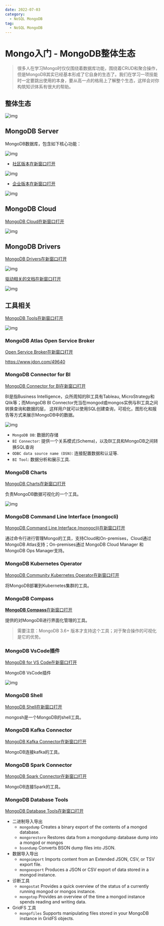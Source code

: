 ```yaml
---
date: 2022-07-03
category:
  - NoSQL MongoDB
tag:
  - NoSQL MongoDB
---
```

# Mongo入门 - MongoDB整体生态 

> 很多人在学习Mongo时仅仅围绕着数据库功能，围绕着CRUD和聚合操作，但是MongoDB其实已经基本形成了它自身的生态了。我们在学习一项技能时一定要跳出使用的本身，要从高一点的格局上了解整个生态，这样会对你构筑知识体系有很大的帮助。

## 整体生态

![img](https://www.pdai.tech/images/db/mongo/mongo-y-echo-11.png)

## MongoDB Server

MongoDB数据库，包含如下核心功能：

![img](https://www.pdai.tech/images/db/mongo/mongo-y-echo-4.png)

- [社区版本在新窗口打开](https://www.mongodb.com/try/download/community)

![img](https://www.pdai.tech/images/db/mongo/mongo-y-echo-10.png)

- [企业版本在新窗口打开](https://www.mongodb.com/try/download/enterprise)

![img](https://www.pdai.tech/images/db/mongo/mongo-y-echo-9.png)

## MongoDB Cloud

[MongoDB Cloud在新窗口打开](https://docs.mongodb.com/cloud/)

![img](https://www.pdai.tech/images/db/mongo/mongo-y-echo-8.png)

## MongoDB Drivers

[MongoDB Drivers在新窗口打开](https://docs.mongodb.com/ecosystem/drivers/)

![img](https://www.pdai.tech/images/db/mongo/mongo-y-echo-6.png)

[驱动相关的文档在新窗口打开](https://docs.mongodb.com/drivers/java/)

![img](https://www.pdai.tech/images/db/mongo/mongo-y-echo-7.png)

## 工具相关

[MongoDB Tools在新窗口打开](https://docs.mongodb.com/tools/)

![img](https://www.pdai.tech/images/db/mongo/mongo-y-echo-5.png)

### MongoDB Atlas Open Service Broker

[Open Service Broker在新窗口打开](https://www.openservicebrokerapi.org/)

https://www.jdon.com/49640

### MongoDB Connector for BI

[MongoDB Connector for BI在新窗口打开](https://docs.mongodb.com/bi-connector/current/)

BI是指Business Intelligence，众所周知的BI工具有Tableau, MicroStrategy和Qlik等；而MongoDB BI Connector充当在mongod或mongos实例与BI工具之间转换查询和数据的层， 这样用户就可以使用SQL创建查询，可视化，图形化和报告等方式来展示MongoDB中的数据。

![img](https://www.pdai.tech/images/db/mongo/mongo-y-echo-1.png)

- `MongoDB DB`: 数据的存储
- `BI Connector`: 提供一个关系模式(Schema)，以及BI工具和MongoDB之间转换SQL查询
- `ODBC data source name (DSN)`: 连接配置数据和认证等.
- `BI Tool`: 数据分析和展示工具.

### MongoDB Charts

[MongoDB Charts在新窗口打开](https://docs.mongodb.com/charts/saas/)

负责MongoDB数据可视化的一个工具。

![img](https://www.pdai.tech/images/db/mongo/mongo-y-echo-2.png)

### MongoDB Command Line Interface (mongocli)

[MongoDB Command Line Interface (mongocli)在新窗口打开](https://docs.mongodb.com/mongocli/stable/)

通过命令行进行管理Mongo的工具，支持Cloud和On-premises，Cloud通过MongoDB Atlas支持；On-premises通过 MongoDB Cloud Manager 和 MongoDB Ops Manager支持。

### MongoDB Kubernetes Operator

[MongoDB Community Kubernetes Operator在新窗口打开](https://github.com/mongodb/mongodb-kubernetes-operator)

将MongoDB部署到Kubernetes集群的工具。

### MongoDB Compass

[**MongoDB Compass**在新窗口打开](https://docs.mongodb.com/compass/current/)

提供的对MongoDB进行界面化管理的工具。

> 需要注意：MongoDB 3.6+ 版本才支持这个工具；对于聚合操作的可视化是它的优势。

### MongoDB VsCode插件

[MongoDB for VS Code在新窗口打开](https://docs.mongodb.com/mongodb-vscode/)

MongoDB VsCode插件

![img](https://www.pdai.tech/images/db/mongo/mongo-y-echo-3.png)

### MongoDB Shell

[MongoDB Shell在新窗口打开](https://docs.mongodb.com/mongodb-shell/)

mongosh是一个MongoDB的shell工具。

### MongoDB Kafka Connector

[MongoDB Kafka Connector在新窗口打开](https://docs.mongodb.com/kafka-connector/current/)

MongoDB连接kafka的工具。

### MongoDB Spark Connector

[MongoDB Spark Connector在新窗口打开](https://docs.mongodb.com/spark-connector/current/)

MongoDB连接Spark的工具。

### MongoDB Database Tools

[MongoDB Database Tools在新窗口打开](https://docs.mongodb.com/database-tools/)

- 二进制导入导出 
  - `mongodump` Creates a binary export of the contents of a mongod database.
  - `mongorestore` Restores data from a mongodump database dump into a mongod or mongos
  - `bsondump` Converts BSON dump files into JSON.
- 数据导入导出 
  - `mongoimport` Imports content from an Extended JSON, CSV, or TSV export file.
  - `mongoexport` Produces a JSON or CSV export of data stored in a mongod instance.
- 诊断工具 
  - `mongostat` Provides a quick overview of the status of a currently running mongod or mongos instance.
  - `mongotop` Provides an overview of the time a mongod instance spends reading and writing data.
- GridFS 工具 
  - `mongofiles` Supports manipulating files stored in your MongoDB instance in GridFS objects.

